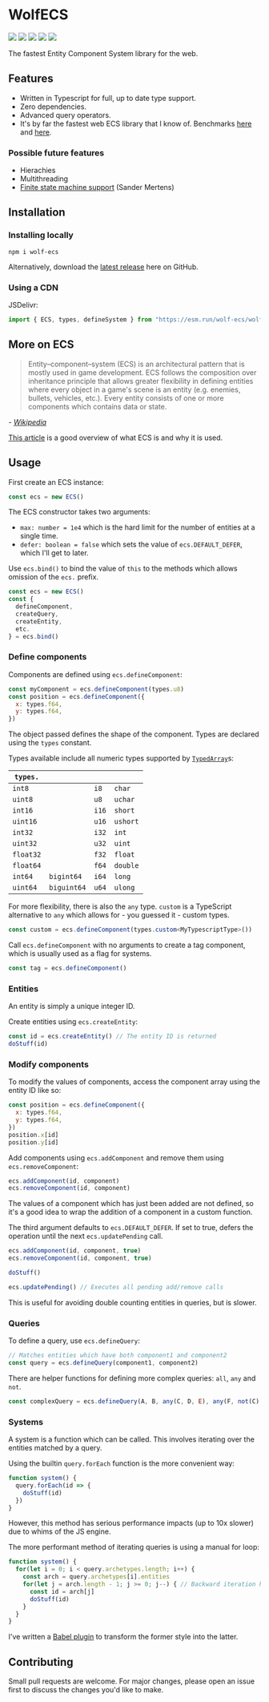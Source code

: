 # WolfECS
![](https://img.shields.io/npm/v/wolf-ecs)
![](https://img.shields.io/badge/coverage-95%25-brightgreen)
![](https://img.shields.io/npm/types/wolf-ecs)
![](https://img.shields.io/npm/dw/wolf-ecs)
![](https://img.shields.io/npm/l/wolf-ecs)

The fastest Entity Component System library for the web.

## Features
- Written in Typescript for full, up to date type support.
- Zero dependencies.
- Advanced query operators.
- It's by far the fastest web ECS library that I know of. Benchmarks [here](https://github.com/noctjs/ecs-benchmark) and [here](https://github.com/EnderShadow8/js-ecs-benchmarks).

### Possible future features
- Hierachies
- Multithreading
- [Finite state machine support](https://ajmmertens.medium.com/why-storing-state-machines-in-ecs-is-a-bad-idea-742de7a18e59) (Sander Mertens)

## Installation
### Installing locally
```
npm i wolf-ecs
```
Alternatively, download the [latest release](https://github.com/EnderShadow8/wolf-ecs/releases) here on GitHub.

### Using a CDN
JSDelivr:
```js
import { ECS, types, defineSystem } from "https://esm.run/wolf-ecs/wolf-ecs.js"
```

## More on ECS
> Entity–component–system (ECS) is an architectural pattern that is mostly used in game development. ECS follows the composition over inheritance principle that allows greater flexibility in defining entities where every object in a game's scene is an entity (e.g. enemies, bullets, vehicles, etc.). Every entity consists of one or more components which contains data or state.

*- [Wikipedia](https://en.wikipedia.org/wiki/Entity_component_system)*

[This article](https://medium.com/ingeniouslysimple/entities-components-and-systems-89c31464240d) is a good overview of what ECS is and why it is used.

## Usage
First create an ECS instance:
```js
const ecs = new ECS()
```
The ECS constructor takes two arguments:
- `max: number = 1e4` which is the hard limit for the number of entities at a single time.
- `defer: boolean = false` which sets the value of `ecs.DEFAULT_DEFER`, which I'll get to later.

Use `ecs.bind()` to bind the value of `this` to the methods which allows omission of the `ecs.` prefix.
```js
const ecs = new ECS()
const {
  defineComponent,
  createQuery,
  createEntity,
  etc.
} = ecs.bind()
```

### Define components
Components are defined using `ecs.defineComponent`:
```js
const myComponent = ecs.defineComponent(types.u8)
const position = ecs.defineComponent({
  x: types.f64,
  y: types.f64,
})
```
The object passed defines the shape of the component. Types are declared using the `types` constant.

Types available include all numeric types supported by [`TypedArray`](https://developer.mozilla.org/en-US/docs/Web/JavaScript/Reference/Global_Objects/TypedArray)s:

| `types.` ||||
| - | - | - | - |
| `int8` || `i8` | `char` |
| `uint8` || `u8` | `uchar` |
| `int16` || `i16` | `short` |
| `uint16` || `u16` | `ushort` |
| `int32` || `i32` | `int` |
| `uint32` || `u32` | `uint` |
| `float32` || `f32` | `float` |
| `float64` || `f64` | `double` |
| `int64` | `bigint64` | `i64` | `long` |
| `uint64`| `biguint64`  | `u64` | `ulong` |

For more flexibility, there is also the `any` type.
`custom` is a TypeScript alternative to `any` which allows for - you guessed it - custom types.
```ts
const custom = ecs.defineComponent(types.custom<MyTypescriptType>())
```
Call `ecs.defineComponent` with no arguments to create a tag component, which is usually used as a flag for systems.
```js
const tag = ecs.defineComponent()
```

### Entities
An entity is simply a unique integer ID.

Create entities using `ecs.createEntity`:
```js
const id = ecs.createEntity() // The entity ID is returned
doStuff(id)
```

### Modify components
To modify the values of components, access the component array using the entity ID like so:
```js
const position = ecs.defineComponent({
  x: types.f64,
  y: types.f64,
})
position.x[id]
position.y[id]
```

Add components using `ecs.addComponent` and remove them using `ecs.removeComponent`:
```js
ecs.addComponent(id, component)
ecs.removeComponent(id, component)
```
The values of a component which has just been added are not defined, so it's a good idea to wrap the addition of a component in a custom function.

The third argument defaults to `ecs.DEFAULT_DEFER`. If set to true, defers the operation until the next `ecs.updatePending` call.
```js
ecs.addComponent(id, component, true)
ecs.removeComponent(id, component, true)

doStuff()

ecs.updatePending() // Executes all pending add/remove calls
```
This is useful for avoiding double counting entities in queries, but is slower.

### Queries
To define a query, use `ecs.defineQuery`:
```js
// Matches entities which have both component1 and component2
const query = ecs.defineQuery(component1, component2)
```
There are helper functions for defining more complex queries: `all`, `any` and `not`.
```js
const complexQuery = ecs.defineQuery(A, B, any(C, D, E), any(F, not(C), all(G, H, I)))
```

### Systems
A system is a function which can be called. This involves iterating over the entities matched by a query.

Using the builtin `query.forEach` function is the more convenient way:
```js
function system() {
  query.forEach(id => {
    doStuff(id)
  })
}
```
However, this method has serious performance impacts (up to 10x slower) due to whims of the JS engine.

The more performant method of iterating queries is using a manual for loop:
```js
function system() {
  for(let i = 0; i < query.archetypes.length; i++) {
    const arch = query.archetypes[i].entities
    for(let j = arch.length - 1; j >= 0; j--) { // Backward iteration helps prevent double counting entities
      const id = arch[j]
      doStuff(id)
    }
  }
}
```
I've written a [Babel plugin](https://github.com/EnderShadow8/wolf-ecs-system-transform/tree/main) to transform the former style into the latter.

## Contributing
Small pull requests are welcome. For major changes, please open an issue first to discuss the changes you'd like to make.
